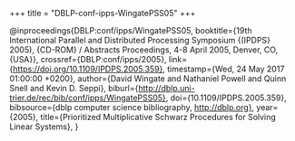 +++
title = "DBLP-conf-ipps-WingatePSS05"
+++

@inproceedings{DBLP:conf/ipps/WingatePSS05,
   booktitle={19th International Parallel and Distributed Processing Symposium {(IPDPS}
2005), {CD-ROM} / Abstracts Proceedings, 4-8 April 2005, Denver, CO, {USA}},
   crossref={DBLP:conf/ipps/2005},
   link={https://doi.org/10.1109/IPDPS.2005.359},
   timestamp={Wed, 24 May 2017 01:00:00 +0200},
   author={David Wingate and
Nathaniel Powell and
Quinn Snell and
Kevin D. Seppi},
   biburl={http://dblp.uni-trier.de/rec/bib/conf/ipps/WingatePSS05},
   doi={10.1109/IPDPS.2005.359},
   bibsource={dblp computer science bibliography, http://dblp.org},
   year={2005},
   title={Prioritized Multiplicative Schwarz Procedures for Solving Linear Systems},
}
